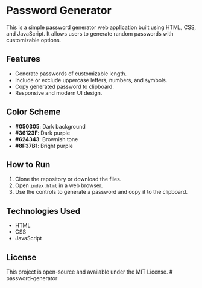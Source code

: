 # Password Generator

This is a simple password generator web application built using HTML, CSS, and JavaScript. It allows users to generate random passwords with customizable options.

## Features

- Generate passwords of customizable length.
- Include or exclude uppercase letters, numbers, and symbols.
- Copy generated password to clipboard.
- Responsive and modern UI design.

## Color Scheme

- **#050305**: Dark background
- **#36123F**: Dark purple
- **#624343**: Brownish tone
- **#8F37B1**: Bright purple

## How to Run

1. Clone the repository or download the files.
2. Open `index.html` in a web browser.
3. Use the controls to generate a password and copy it to the clipboard.

## Technologies Used

- HTML
- CSS
- JavaScript

## License

This project is open-source and available under the MIT License. #   p a s s w o r d - g e n e r a t o r 
 
 
